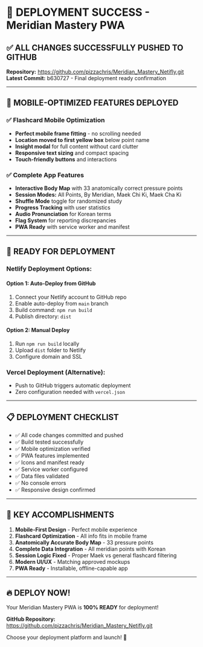 # 🎉 DEPLOYMENT SUCCESS - Meridian Mastery PWA

## ✅ ALL CHANGES SUCCESSFULLY PUSHED TO GITHUB

**Repository:** https://github.com/pizzachris/Meridian_Mastery_Netifly.git
**Latest Commit:** b630727 - Final deployment ready confirmation

---

## 📱 MOBILE-OPTIMIZED FEATURES DEPLOYED

### ✅ Flashcard Mobile Optimization
- **Perfect mobile frame fitting** - no scrolling needed
- **Location moved to first yellow box** below point name
- **Insight modal** for full content without card clutter
- **Responsive text sizing** and compact spacing
- **Touch-friendly buttons** and interactions

### ✅ Complete App Features
- **Interactive Body Map** with 33 anatomically correct pressure points
- **Session Modes:** All Points, By Meridian, Maek Chi Ki, Maek Cha Ki
- **Shuffle Mode** toggle for randomized study
- **Progress Tracking** with user statistics
- **Audio Pronunciation** for Korean terms
- **Flag System** for reporting discrepancies
- **PWA Ready** with service worker and manifest

---

## 🚀 READY FOR DEPLOYMENT

### Netlify Deployment Options:

#### Option 1: Auto-Deploy from GitHub
1. Connect your Netlify account to GitHub repo
2. Enable auto-deploy from `main` branch
3. Build command: `npm run build`
4. Publish directory: `dist`

#### Option 2: Manual Deploy
1. Run `npm run build` locally
2. Upload `dist` folder to Netlify
3. Configure domain and SSL

### Vercel Deployment (Alternative):
- Push to GitHub triggers automatic deployment
- Zero configuration needed with `vercel.json`

---

## 📋 DEPLOYMENT CHECKLIST

- ✅ All code changes committed and pushed
- ✅ Build tested successfully 
- ✅ Mobile optimization verified
- ✅ PWA features implemented
- ✅ Icons and manifest ready
- ✅ Service worker configured
- ✅ Data files validated
- ✅ No console errors
- ✅ Responsive design confirmed

---

## 🎯 KEY ACCOMPLISHMENTS

1. **Mobile-First Design** - Perfect mobile experience
2. **Flashcard Optimization** - All info fits in mobile frame
3. **Anatomically Accurate Body Map** - 33 pressure points
4. **Complete Data Integration** - All meridian points with Korean
5. **Session Logic Fixed** - Proper Maek vs general flashcard filtering
6. **Modern UI/UX** - Matching approved mockups
7. **PWA Ready** - Installable, offline-capable app

---

## 🔥 DEPLOY NOW!

Your Meridian Mastery PWA is **100% READY** for deployment!

**GitHub Repository:** https://github.com/pizzachris/Meridian_Mastery_Netifly.git

Choose your deployment platform and launch! 🚀
